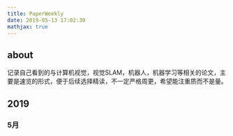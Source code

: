 ```yaml
---
title: PaperWeekly
date: 2019-05-13 17:02:30
mathjax: true
---
```


## about

记录自己看到的与计算机视觉，视觉SLAM，机器人，机器学习等相关的论文，主要是速览的形式，便于后续选择精读，不一定严格周更，希望能注重质而不是量。



## 2019

### 5月
